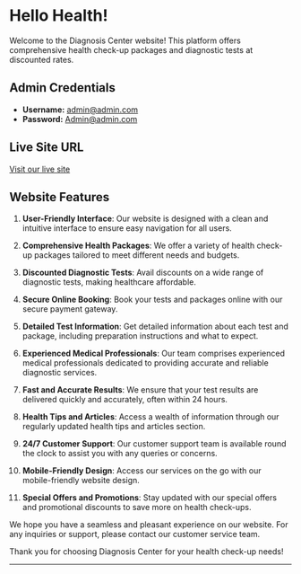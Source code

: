 
# Hello Health!

Welcome to the Diagnosis Center website! This platform offers comprehensive health check-up packages and diagnostic tests at discounted rates.

## Admin Credentials
- **Username:** admin@admin.com
- **Password:** Admin@admin.com

## Live Site URL
[Visit our live site](https://doctor-test-bb057.web.app/)

## Website Features

1. **User-Friendly Interface**: Our website is designed with a clean and intuitive interface to ensure easy navigation for all users.

2. **Comprehensive Health Packages**: We offer a variety of health check-up packages tailored to meet different needs and budgets.

3. **Discounted Diagnostic Tests**: Avail discounts on a wide range of diagnostic tests, making healthcare affordable.

4. **Secure Online Booking**: Book your tests and packages online with our secure payment gateway.

5. **Detailed Test Information**: Get detailed information about each test and package, including preparation instructions and what to expect.

6. **Experienced Medical Professionals**: Our team comprises experienced medical professionals dedicated to providing accurate and reliable diagnostic services.

7. **Fast and Accurate Results**: We ensure that your test results are delivered quickly and accurately, often within 24 hours.

8. **Health Tips and Articles**: Access a wealth of information through our regularly updated health tips and articles section.

9. **24/7 Customer Support**: Our customer support team is available round the clock to assist you with any queries or concerns.

10. **Mobile-Friendly Design**: Access our services on the go with our mobile-friendly website design.

11. **Special Offers and Promotions**: Stay updated with our special offers and promotional discounts to save more on health check-ups.

We hope you have a seamless and pleasant experience on our website. For any inquiries or support, please contact our customer service team.

Thank you for choosing Diagnosis Center for your health check-up needs!

--------




